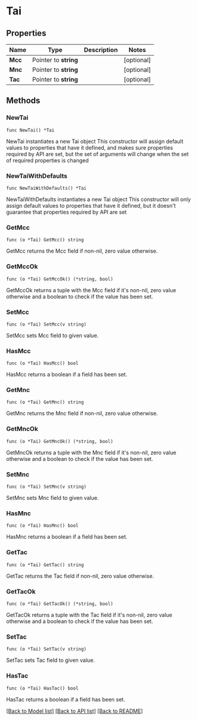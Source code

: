 # Tai

## Properties

Name | Type | Description | Notes
------------ | ------------- | ------------- | -------------
**Mcc** | Pointer to **string** |  | [optional] 
**Mnc** | Pointer to **string** |  | [optional] 
**Tac** | Pointer to **string** |  | [optional] 

## Methods

### NewTai

`func NewTai() *Tai`

NewTai instantiates a new Tai object
This constructor will assign default values to properties that have it defined,
and makes sure properties required by API are set, but the set of arguments
will change when the set of required properties is changed

### NewTaiWithDefaults

`func NewTaiWithDefaults() *Tai`

NewTaiWithDefaults instantiates a new Tai object
This constructor will only assign default values to properties that have it defined,
but it doesn't guarantee that properties required by API are set

### GetMcc

`func (o *Tai) GetMcc() string`

GetMcc returns the Mcc field if non-nil, zero value otherwise.

### GetMccOk

`func (o *Tai) GetMccOk() (*string, bool)`

GetMccOk returns a tuple with the Mcc field if it's non-nil, zero value otherwise
and a boolean to check if the value has been set.

### SetMcc

`func (o *Tai) SetMcc(v string)`

SetMcc sets Mcc field to given value.

### HasMcc

`func (o *Tai) HasMcc() bool`

HasMcc returns a boolean if a field has been set.

### GetMnc

`func (o *Tai) GetMnc() string`

GetMnc returns the Mnc field if non-nil, zero value otherwise.

### GetMncOk

`func (o *Tai) GetMncOk() (*string, bool)`

GetMncOk returns a tuple with the Mnc field if it's non-nil, zero value otherwise
and a boolean to check if the value has been set.

### SetMnc

`func (o *Tai) SetMnc(v string)`

SetMnc sets Mnc field to given value.

### HasMnc

`func (o *Tai) HasMnc() bool`

HasMnc returns a boolean if a field has been set.

### GetTac

`func (o *Tai) GetTac() string`

GetTac returns the Tac field if non-nil, zero value otherwise.

### GetTacOk

`func (o *Tai) GetTacOk() (*string, bool)`

GetTacOk returns a tuple with the Tac field if it's non-nil, zero value otherwise
and a boolean to check if the value has been set.

### SetTac

`func (o *Tai) SetTac(v string)`

SetTac sets Tac field to given value.

### HasTac

`func (o *Tai) HasTac() bool`

HasTac returns a boolean if a field has been set.


[[Back to Model list]](../README.md#documentation-for-models) [[Back to API list]](../README.md#documentation-for-api-endpoints) [[Back to README]](../README.md)


